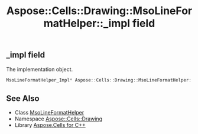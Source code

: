 ﻿---
title: Aspose::Cells::Drawing::MsoLineFormatHelper::_impl field
linktitle: _impl
second_title: Aspose.Cells for C++ API Reference
description: 'Aspose::Cells::Drawing::MsoLineFormatHelper::_impl field. The implementation object in C++.'
type: docs
weight: 2000
url: /cpp/aspose.cells.drawing/msolineformathelper/_impl/
---
## _impl field


The implementation object.

```cpp
MsoLineFormatHelper_Impl* Aspose::Cells::Drawing::MsoLineFormatHelper::_impl
```

## See Also

* Class [MsoLineFormatHelper](../)
* Namespace [Aspose::Cells::Drawing](../../)
* Library [Aspose.Cells for C++](../../../)
